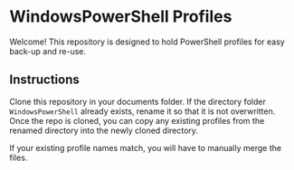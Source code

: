 # WindowsPowerShell Profiles

Welcome! This repository is designed to hold PowerShell profiles for easy back-up and re-use.

## Instructions

Clone this repository in your documents folder. If the directory folder `WindowsPowerShell` already exists, rename it so that it is not overwritten. Once the repo is cloned, you can copy any existing profiles from the renamed directory into the newly cloned directory.

If your existing profile names match, you will have to manually merge the files.
